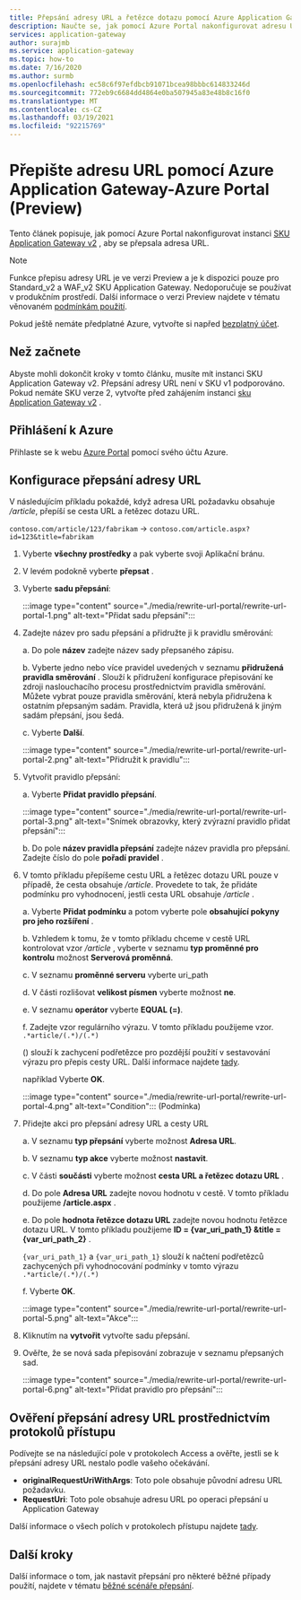 ```yaml
---
title: Přepsání adresy URL a řetězce dotazu pomocí Azure Application Gateway-Azure Portal
description: Naučte se, jak pomocí Azure Portal nakonfigurovat adresu URL a řetězec dotazu pro Azure Application Gateway.
services: application-gateway
author: surajmb
ms.service: application-gateway
ms.topic: how-to
ms.date: 7/16/2020
ms.author: surmb
ms.openlocfilehash: ec58c6f97efdbcb91071bcea98bbbc614833246d
ms.sourcegitcommit: 772eb9c6684dd4864e0ba507945a83e48b8c16f0
ms.translationtype: MT
ms.contentlocale: cs-CZ
ms.lasthandoff: 03/19/2021
ms.locfileid: "92215769"
---
```

# <a name="rewrite-url-with-azure-application-gateway---azure-portal-preview"></a>Přepište adresu URL pomocí Azure Application Gateway-Azure Portal (Preview)

Tento článek popisuje, jak pomocí Azure Portal nakonfigurovat instanci [SKU Application Gateway v2](application-gateway-autoscaling-zone-redundant.md) , aby se přepsala adresa URL.

>[!NOTE]
> Funkce přepisu adresy URL je ve verzi Preview a je k dispozici pouze pro Standard_v2 a WAF_v2 SKU Application Gateway. Nedoporučuje se používat v produkčním prostředí. Další informace o verzi Preview najdete v tématu věnovaném [podmínkám použití](https://azure.microsoft.com/support/legal/preview-supplemental-terms/).

Pokud ještě nemáte předplatné Azure, vytvořte si napřed [bezplatný účet](https://azure.microsoft.com/free/?WT.mc_id=A261C142F).

## <a name="before-you-begin"></a>Než začnete

Abyste mohli dokončit kroky v tomto článku, musíte mít instanci SKU Application Gateway v2. Přepsání adresy URL není v SKU v1 podporováno. Pokud nemáte SKU verze 2, vytvořte před zahájením instanci [sku Application Gateway v2](tutorial-autoscale-ps.md) .

## <a name="sign-in-to-azure"></a>Přihlášení k Azure

Přihlaste se k webu [Azure Portal](https://portal.azure.com/) pomocí svého účtu Azure.

## <a name="configure-url-rewrite"></a>Konfigurace přepsání adresy URL

V následujícím příkladu pokaždé, když adresa URL požadavku obsahuje */article*, přepíší se cesta URL a řetězec dotazu URL.

`contoso.com/article/123/fabrikam` -> `contoso.com/article.aspx?id=123&title=fabrikam`

1. Vyberte **všechny prostředky** a pak vyberte svoji Aplikační bránu.

2. V levém podokně vyberte **přepsat** .

3. Vyberte **sadu přepsání**:

    :::image type="content" source="./media/rewrite-url-portal/rewrite-url-portal-1.png" alt-text="Přidat sadu přepsání":::

4. Zadejte název pro sadu přepsání a přidružte ji k pravidlu směrování:

    a. Do pole **název** zadejte název sady přepsaného zápisu.
    
    b. Vyberte jedno nebo více pravidel uvedených v seznamu **přidružená pravidla směrování** . Slouží k přidružení konfigurace přepisování ke zdroji naslouchacího procesu prostřednictvím pravidla směrování. Můžete vybrat pouze pravidla směrování, která nebyla přidružena k ostatním přepsaným sadám. Pravidla, která už jsou přidružená k jiným sadám přepsání, jsou šedá.
    
    c. Vyberte **Další**.
    
    :::image type="content" source="./media/rewrite-url-portal/rewrite-url-portal-2.png" alt-text="Přidružit k pravidlu":::

5. Vytvořit pravidlo přepsání:

    a. Vyberte **Přidat pravidlo přepsání**.
    
    :::image type="content" source="./media/rewrite-url-portal/rewrite-url-portal-3.png" alt-text="Snímek obrazovky, který zvýrazní pravidlo přidat přepsání":::
    
    b. Do pole **název pravidla přepsání** zadejte název pravidla pro přepsání. Zadejte číslo do pole **pořadí pravidel** .

6. V tomto příkladu přepíšeme cestu URL a řetězec dotazu URL pouze v případě, že cesta obsahuje */article*. Provedete to tak, že přidáte podmínku pro vyhodnocení, jestli cesta URL obsahuje */article* .

    a. Vyberte **Přidat podmínku** a potom vyberte pole **obsahující pokyny pro jeho rozšíření** .
    
    b. Vzhledem k tomu, že v tomto příkladu chceme v cestě URL kontrolovat vzor */article* , vyberte v seznamu **typ proměnné pro kontrolu** možnost **Serverová proměnná**.
    
    c. V seznamu **proměnné serveru** vyberte uri_path
    
    d. V části rozlišovat **velikost písmen** vyberte možnost **ne**.
    
    e. V seznamu **operátor** vyberte **EQUAL (=)**.
    
    f. Zadejte vzor regulárního výrazu. V tomto příkladu použijeme vzor. `.*article/(.*)/(.*)`
    
      () slouží k zachycení podřetězce pro pozdější použití v sestavování výrazu pro přepis cesty URL. Další informace najdete [tady](rewrite-http-headers-url.md#capturing).

    například Vyberte **OK**.

    :::image type="content" source="./media/rewrite-url-portal/rewrite-url-portal-4.png" alt-text="Condition"::: (Podmínka)

 

7. Přidejte akci pro přepsání adresy URL a cesty URL

   a. V seznamu **typ přepsání** vyberte možnost **Adresa URL**.

   b. V seznamu **typ akce** vyberte možnost **nastavit**.

   c. V části **součásti** vyberte možnost **cesta URL a řetězec dotazu URL** .

   d. Do pole **Adresa URL** zadejte novou hodnotu v cestě. V tomto příkladu použijeme **/article.aspx** . 

   e. Do pole **hodnota řetězce dotazu URL** zadejte novou hodnotu řetězce dotazu URL. V tomto příkladu použijeme **ID = {var_uri_path_1} &title = {var_uri_path_2}** .
    
    `{var_uri_path_1}` a `{var_uri_path_1}` slouží k načtení podřetězců zachycených při vyhodnocování podmínky v tomto výrazu `.*article/(.*)/(.*)`
    
   f. Vyberte **OK**.

    :::image type="content" source="./media/rewrite-url-portal/rewrite-url-portal-5.png" alt-text="Akce":::

8. Kliknutím na **vytvořit** vytvořte sadu přepsání.

9. Ověřte, že se nová sada přepisování zobrazuje v seznamu přepsaných sad.

    :::image type="content" source="./media/rewrite-url-portal/rewrite-url-portal-6.png" alt-text="Přidat pravidlo pro přepsání":::

## <a name="verify-url-rewrite-through-access-logs"></a>Ověření přepsání adresy URL prostřednictvím protokolů přístupu

Podívejte se na následující pole v protokolech Access a ověřte, jestli se k přepsání adresy URL nestalo podle vašeho očekávání.

* **originalRequestUriWithArgs**: Toto pole obsahuje původní adresu URL požadavku.
* **RequestUri**: Toto pole obsahuje adresu URL po operaci přepsání u Application Gateway

Další informace o všech polích v protokolech přístupu najdete [tady](application-gateway-diagnostics.md#for-application-gateway-and-waf-v2-sku).

##  <a name="next-steps"></a>Další kroky

Další informace o tom, jak nastavit přepsání pro některé běžné případy použití, najdete v tématu [běžné scénáře přepsání](rewrite-http-headers.md).
